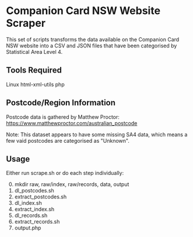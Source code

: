# Companion Card NSW Website Scraper

This set of scripts transforms the data available on the Companion Card NSW website
into a CSV and JSON files that have been categorised by Statistical Area Level 4.

## Tools Required

Linux
html-xml-utils
php

## Postcode/Region Information
Postcode data is gathered by Matthew Proctor: https://www.matthewproctor.com/australian_postcode

Note: This dataset appears to have some missing SA4 data, which means a few vaid postcodes are
categorised as "Unknown".

## Usage

Either run scrape.sh or do each step individually:

0. mkdir raw, raw/index, raw/records, data, output
1. dl_postcodes.sh
2. extract_postcodes.sh
3. dl_index.sh
4. extract_index.sh
5. dl_records.sh
6. extract_records.sh
7. output.php
